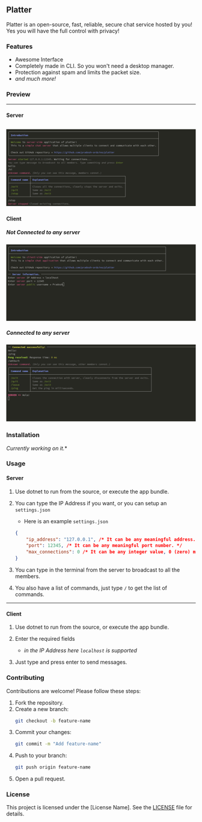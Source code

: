 ## Platter

Platter is an open-source, fast, reliable, secure chat service hosted by you! Yes you will have the full control with privacy!

### Features

- Awesome Interface
- Completely made in CLI. So you won't need a desktop manager.
- Protection against spam and limits the packet size.
- *and much more!*

### Preview
---
#### Server
![Server Preview](server.png)
---
#### Client
##### Not Connected to any server
![Client Preview 1](client-not-connected.png)

##### Connected to any server
![Client Preview 1](client-connected.png)

### Installation

*Currently working on it.**

### Usage

#### Server
1. Use dotnet to run from the source, or execute the app bundle.

2. You can type the IP Address if you want, or you can setup an `settings.json`
    - Here is an example `settings.json`
    
    ```json
    {
        "ip_address": "127.0.0.1", /* It can be any meaningful address. Names like `localhost` are not allowed and throws error Instead of localhost you can use this example. */
        "port": 12345, /* It can be any meaningful port number. */
        "max_connections": 0 /* It can be any integer value, 0 (zero) means no limit */
    }
    ```

3. You can type in the terminal from the server to broadcast to all the members.
4. You also have a list of commands, just type `/` to get the list of commands.

---
#### Client
1. Use dotnet to run from the source, or execute the app bundle.

2. Enter the required fields
    - *in the IP Address here `localhost` is supported*
3. Just type and press enter to send messages.

### Contributing

Contributions are welcome! Please follow these steps:

1. Fork the repository.
2. Create a new branch:
    ```bash
    git checkout -b feature-name
    ```
3. Commit your changes:
    ```bash
    git commit -m "Add feature-name"
    ```
4. Push to your branch:
    ```bash
    git push origin feature-name
    ```
5. Open a pull request.

### License

This project is licensed under the [License Name]. See the [LICENSE](LICENSE) file for details.